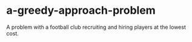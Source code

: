 # a-greedy-approach-problem
A problem with a football club recruiting and hiring players at the lowest cost.
